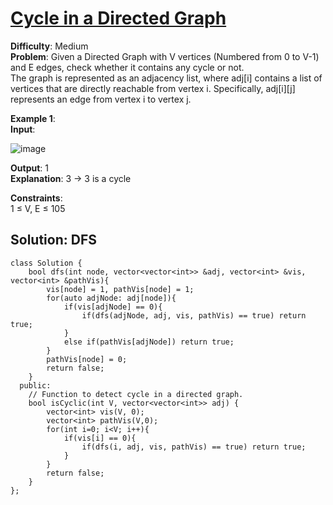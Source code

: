 # [Cycle in a Directed Graph](https://www.geeksforgeeks.org/problems/detect-cycle-in-a-directed-graph/1?utm_source=youtube&utm_medium=collab_striver_ytdescription&utm_campaign=detect-cycle-in-a-directed-graph)
**Difficulty**: Medium  
**Problem**:
Given a Directed Graph with V vertices (Numbered from 0 to V-1) and E edges, check whether it contains any cycle or not.  
The graph is represented as an adjacency list, where adj[i] contains a list of vertices that are directly reachable from vertex i. Specifically, adj[i][j] represents an edge from vertex i to vertex j.  

**Example 1**:  
**Input**:  

![image](https://github.com/user-attachments/assets/f91f6b6a-00f4-4473-99c5-cf70dbf3127d)  

**Output**: 1  
**Explanation**: 3 -> 3 is a cycle  

**Constraints**:  
1 ≤ V, E ≤ 105  

## Solution: DFS

```cpp[]
class Solution {
    bool dfs(int node, vector<vector<int>> &adj, vector<int> &vis, vector<int> &pathVis){
        vis[node] = 1, pathVis[node] = 1;
        for(auto adjNode: adj[node]){
            if(vis[adjNode] == 0){
                if(dfs(adjNode, adj, vis, pathVis) == true) return true;
            }
            else if(pathVis[adjNode]) return true;
        }
        pathVis[node] = 0;
        return false;
    }
  public:
    // Function to detect cycle in a directed graph.
    bool isCyclic(int V, vector<vector<int>> adj) {
        vector<int> vis(V, 0);
        vector<int> pathVis(V,0);
        for(int i=0; i<V; i++){
            if(vis[i] == 0){
                if(dfs(i, adj, vis, pathVis) == true) return true;
            }
        }
        return false;
    }
};
```
